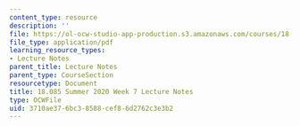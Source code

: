 ```yaml
---
content_type: resource
description: ''
file: https://ol-ocw-studio-app-production.s3.amazonaws.com/courses/18-085-computational-science-and-engineering-i-summer-2020/3710ae376bc38588cef86d2762c3e3b2_MIT18_085Summer20_lec_w7.pdf
file_type: application/pdf
learning_resource_types:
- Lecture Notes
parent_title: Lecture Notes
parent_type: CourseSection
resourcetype: Document
title: 18.085 Summer 2020 Week 7 Lecture Notes
type: OCWFile
uid: 3710ae37-6bc3-8588-cef8-6d2762c3e3b2
---
```


